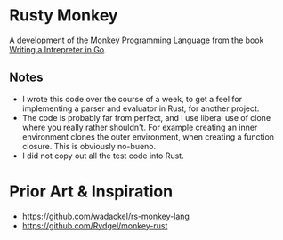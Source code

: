 # Rusty Monkey

A development of the Monkey Programming Language from the book 
[Writing a Intrepreter in Go](https://interpreterbook.com/).

## Notes
- I wrote this code over the course of a week, to get a feel for implementing a 
 parser and evaluator in Rust, for another project.
- The code is probably far from perfect, and I use liberal use of clone where you
 really rather shouldn't. For example creating an inner environment clones the 
outer environment, when creating a function closure. This is obviously no-bueno.
- I did not copy out all the test code into Rust.

# Prior Art & Inspiration
- https://github.com/wadackel/rs-monkey-lang
- https://github.com/Rydgel/monkey-rust